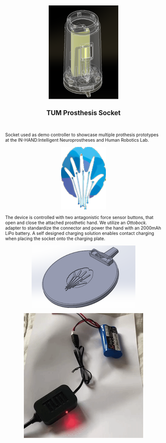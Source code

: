 <br />
<div align="center">
  <a href="https://github.com/lklostermair/tum-handsocket">
    <img src="pics/handsocket.png" alt="Socket" height="300">
  </a>

<h2 align="center">TUM Prosthesis Socket </h3>

  <p align="center">
    <br />
  </p>
</div>


Socket used as demo controller to showcase multiple prothesis prototypes at the IN-HAND:Intelligent Neuroprostheses and Human Robotics Lab.

<p align="center">
  <img src="pics/IN-HAND-Logo.png" alt="Logo" height="200">
</p>


The device is controlled with two antagonistic force sensor buttons, that open and close the attached prosthetic hand. We utilize an _Ottobock._ adapter to standardize the connector and power the hand with an 2000mAh LiPo battery. A self designed charging solution enables contact charging when placing the socket onto the charging plate.

<p align="center">
  <img src="pics/base.png" alt="Base" height="200">
</p>


<p align="center">
    <img src="pics/charger.png" alt="Base" height="400">
</p>
